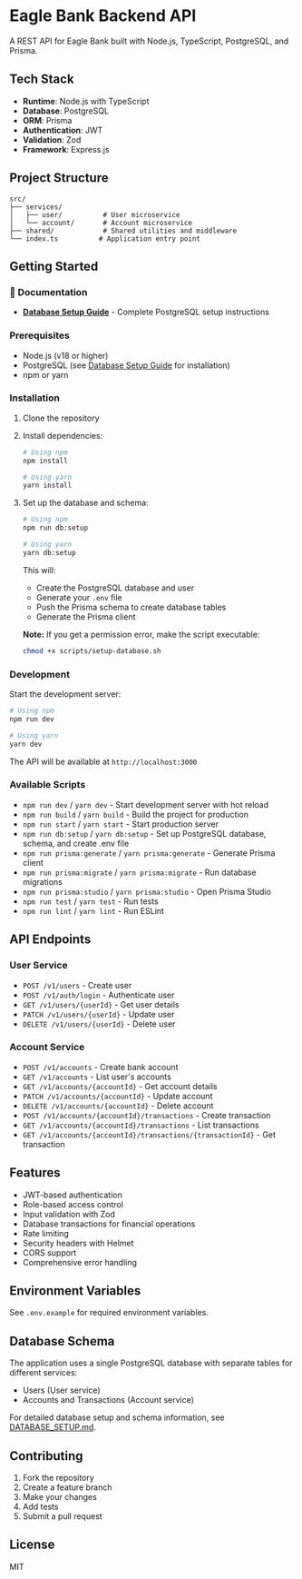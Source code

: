 # Eagle Bank Backend API

A REST API for Eagle Bank built with Node.js, TypeScript, PostgreSQL, and Prisma.

## Tech Stack

- **Runtime**: Node.js with TypeScript
- **Database**: PostgreSQL
- **ORM**: Prisma
- **Authentication**: JWT
- **Validation**: Zod
- **Framework**: Express.js

## Project Structure

```
src/
├── services/
│   ├── user/          # User microservice
│   └── account/       # Account microservice
├── shared/            # Shared utilities and middleware
└── index.ts          # Application entry point
```

## Getting Started

### 📖 Documentation

- **[Database Setup Guide](./DATABASE_SETUP.md)** - Complete PostgreSQL setup instructions

### Prerequisites

- Node.js (v18 or higher)
- PostgreSQL (see [Database Setup Guide](./DATABASE_SETUP.md) for installation)
- npm or yarn

### Installation

1. Clone the repository
2. Install dependencies:
   ```bash
   # Using npm
   npm install
   
   # Using yarn
   yarn install
   ```

3. Set up the database and schema:
   ```bash
   # Using npm
   npm run db:setup
   
   # Using yarn
   yarn db:setup
   ```
   This will:
   - Create the PostgreSQL database and user
   - Generate your `.env` file
   - Push the Prisma schema to create database tables
   - Generate the Prisma client
   
   **Note:** If you get a permission error, make the script executable:
   ```bash
   chmod +x scripts/setup-database.sh
   ```

### Development

Start the development server:
```bash
# Using npm
npm run dev

# Using yarn
yarn dev
```

The API will be available at `http://localhost:3000`

### Available Scripts

- `npm run dev` / `yarn dev` - Start development server with hot reload
- `npm run build` / `yarn build` - Build the project for production
- `npm run start` / `yarn start` - Start production server
- `npm run db:setup` / `yarn db:setup` - Set up PostgreSQL database, schema, and create .env file
- `npm run prisma:generate` / `yarn prisma:generate` - Generate Prisma client
- `npm run prisma:migrate` / `yarn prisma:migrate` - Run database migrations
- `npm run prisma:studio` / `yarn prisma:studio` - Open Prisma Studio
- `npm run test` / `yarn test` - Run tests
- `npm run lint` / `yarn lint` - Run ESLint

## API Endpoints

### User Service
- `POST /v1/users` - Create user
- `POST /v1/auth/login` - Authenticate user
- `GET /v1/users/{userId}` - Get user details
- `PATCH /v1/users/{userId}` - Update user
- `DELETE /v1/users/{userId}` - Delete user

### Account Service
- `POST /v1/accounts` - Create bank account
- `GET /v1/accounts` - List user's accounts
- `GET /v1/accounts/{accountId}` - Get account details
- `PATCH /v1/accounts/{accountId}` - Update account
- `DELETE /v1/accounts/{accountId}` - Delete account
- `POST /v1/accounts/{accountId}/transactions` - Create transaction
- `GET /v1/accounts/{accountId}/transactions` - List transactions
- `GET /v1/accounts/{accountId}/transactions/{transactionId}` - Get transaction

## Features

- JWT-based authentication
- Role-based access control
- Input validation with Zod
- Database transactions for financial operations
- Rate limiting
- Security headers with Helmet
- CORS support
- Comprehensive error handling

## Environment Variables

See `.env.example` for required environment variables.

## Database Schema

The application uses a single PostgreSQL database with separate tables for different services:
- Users (User service)
- Accounts and Transactions (Account service)

For detailed database setup and schema information, see [DATABASE_SETUP.md](./DATABASE_SETUP.md).

## Contributing

1. Fork the repository
2. Create a feature branch
3. Make your changes
4. Add tests
5. Submit a pull request

## License

MIT 